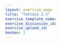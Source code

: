 ```yaml
---
layout: exercise_page
title: "Tehtävä 2.5"
exercise_template_name: 
exercise_discussion_id: 
exercise_upload_id: 
kesken: 1
---
```

